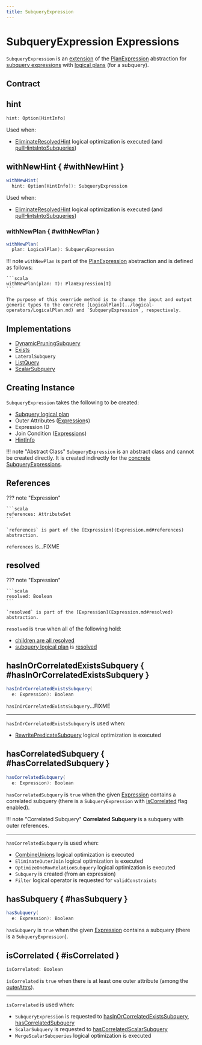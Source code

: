 ```yaml
---
title: SubqueryExpression
---
```


# SubqueryExpression Expressions

`SubqueryExpression` is an [extension](#contract) of the [PlanExpression](PlanExpression.md) abstraction for [subquery expressions](#implementations) with [logical plans](#plan) (for a subquery).

## Contract

## hint

```scala
hint: Option[HintInfo]
```

Used when:

* [EliminateResolvedHint](../logical-optimizations/EliminateResolvedHint.md) logical optimization is executed (and [pullHintsIntoSubqueries](../logical-optimizations/EliminateResolvedHint.md#pullHintsIntoSubqueries))

## withNewHint { #withNewHint }

```scala
withNewHint(
  hint: Option[HintInfo]): SubqueryExpression
```

Used when:

* [EliminateResolvedHint](../logical-optimizations/EliminateResolvedHint.md) logical optimization is executed (and [pullHintsIntoSubqueries](../logical-optimizations/EliminateResolvedHint.md#pullHintsIntoSubqueries))

### withNewPlan { #withNewPlan }

```scala
withNewPlan(
  plan: LogicalPlan): SubqueryExpression
```

!!! note
    `withNewPlan` is part of the [PlanExpression](PlanExpression.md) abstraction and is defined as follows:
    
    ```scala
    withNewPlan(plan: T): PlanExpression[T]
    ```

    The purpose of this override method is to change the input and output generic types to the concrete [LogicalPlan](../logical-operators/LogicalPlan.md) and `SubqueryExpression`, respectively.

## Implementations

* [DynamicPruningSubquery](DynamicPruningSubquery.md)
* [Exists](Exists.md)
* `LateralSubquery`
* [ListQuery](ListQuery.md)
* [ScalarSubquery](ScalarSubquery.md)

## Creating Instance

`SubqueryExpression` takes the following to be created:

* <span id="plan"> [Subquery logical plan](../logical-operators/LogicalPlan.md)
* <span id="outerAttrs"> Outer Attributes ([Expression](Expression.md)s)
* <span id="exprId"> Expression ID
* <span id="joinCond"> Join Condition ([Expression](Expression.md)s)
* <span id="hint"> [HintInfo](../hints/HintInfo.md)

!!! note "Abstract Class"
    `SubqueryExpression` is an abstract class and cannot be created directly. It is created indirectly for the [concrete SubqueryExpressions](#implementations).

## References

??? note "Expression"

    ```scala
    references: AttributeSet
    ```

    `references` is part of the [Expression](Expression.md#references) abstraction.

`references` is...FIXME

## resolved

??? note "Expression"

    ```scala
    resolved: Boolean
    ```

    `resolved` is part of the [Expression](Expression.md#resolved) abstraction.

`resolved` is `true` when all of the following hold:

* [children are all resolved](Expression.md#childrenResolved)
* [subquery logical plan](#plan) is [resolved](../logical-operators/LogicalPlan.md#resolved)

## hasInOrCorrelatedExistsSubquery { #hasInOrCorrelatedExistsSubquery }

```scala
hasInOrCorrelatedExistsSubquery(
  e: Expression): Boolean
```

`hasInOrCorrelatedExistsSubquery`...FIXME

---

`hasInOrCorrelatedExistsSubquery` is used when:

* [RewritePredicateSubquery](../logical-optimizations/RewritePredicateSubquery.md) logical optimization is executed

## hasCorrelatedSubquery { #hasCorrelatedSubquery }

```scala
hasCorrelatedSubquery(
  e: Expression): Boolean
```

`hasCorrelatedSubquery` is `true` when the given [Expression](Expression.md) contains a correlated subquery (there is a `SubqueryExpression` with [isCorrelated](#isCorrelated) flag enabled).

!!! note "Correlated Subquery"
    **Correlated Subquery** is a subquery with outer references.

---

`hasCorrelatedSubquery` is used when:

* [CombineUnions](../logical-optimizations/CombineUnions.md) logical optimization is executed
* `EliminateOuterJoin` logical optimization is executed
* `OptimizeOneRowRelationSubquery` logical optimization is executed
* `Subquery` is created (from an expression)
* `Filter` logical operator is requested for `validConstraints`

## hasSubquery { #hasSubquery }

```scala
hasSubquery(
  e: Expression): Boolean
```

`hasSubquery` is `true` when the given [Expression](Expression.md) contains a subquery (there is a `SubqueryExpression`).

## isCorrelated { #isCorrelated }

```scala
isCorrelated: Boolean
```

`isCorrelated` is `true` when there is at least one outer attribute (among the [outerAttrs](#outerAttrs)).

---

`isCorrelated` is used when:

* `SubqueryExpression` is requested to [hasInOrCorrelatedExistsSubquery](#hasInOrCorrelatedExistsSubquery), [hasCorrelatedSubquery](#hasCorrelatedSubquery)
* `ScalarSubquery` is requested to [hasCorrelatedScalarSubquery](ScalarSubquery.md#hasCorrelatedScalarSubquery)
* `MergeScalarSubqueries` logical optimization is executed
